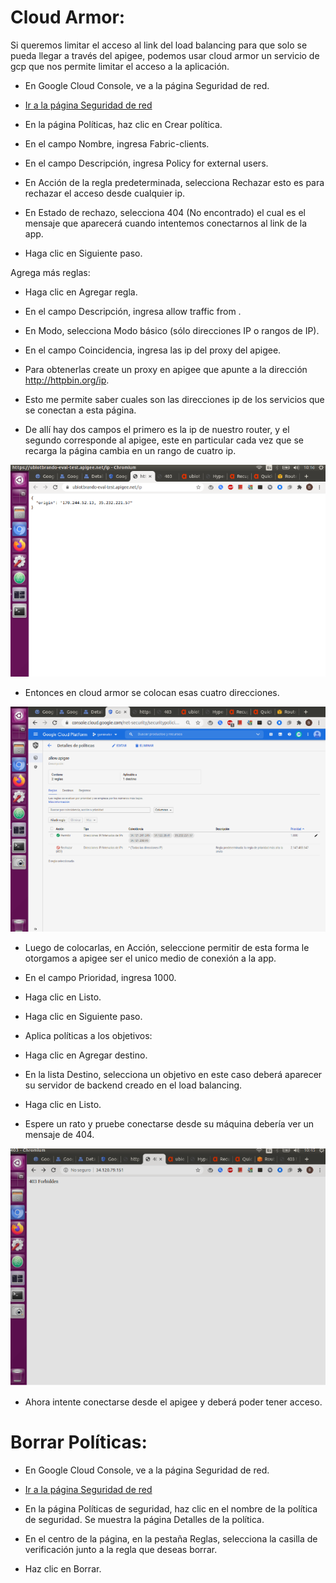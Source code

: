 # Cloud Armor:
 
Si queremos limitar el acceso al link del load balancing para que solo se pueda llegar a través del apigee, podemos usar cloud armor un servicio de gcp que nos permite limitar el acceso a la aplicación.
 
* En Google Cloud Console, ve a la página Seguridad de red.
 
* [Ir a la página Seguridad de red](https://console.cloud.google.com/net-security/?hl=es-419&_ga=2.242283714.1577132522.1603220388-459450626.1601906451&_gac=1.81246309.1603290227.Cj0KCQjwuL_8BRCXARIsAGiC51BdtPExmWw2X24PAqMjlvrRMdOr96slsvmu_BVtttXqJlonboVFsRgaAta4EALw_wcB) 

* En la página Políticas, haz clic en Crear política.
 
* En el campo Nombre, ingresa Fabric-clients.
 
* En el campo Descripción, ingresa Policy for external users.
 
* En Acción de la regla predeterminada, selecciona Rechazar esto es para rechazar el acceso desde cualquier ip.
 
* En Estado de rechazo, selecciona 404 (No encontrado) el cual es el mensaje que aparecerá cuando intentemos conectarnos al link de la app.
 
* Haga clic en Siguiente paso.
 

Agrega más reglas:
 
* Haga clic en Agregar regla.
 
* En el campo Descripción, ingresa allow traffic from .
 
* En Modo, selecciona Modo básico (sólo direcciones IP o rangos de IP).
 
* En el campo Coincidencia, ingresa las ip del proxy del apigee.
 
* Para obtenerlas create un proxy en apigee que apunte a la dirección http://httpbin.org/ip.
 
* Esto me permite saber cuales son las direcciones ip de los servicios que se conectan a esta página. 
 
* De allí hay dos campos el primero es la ip de nuestro router, y el segundo corresponde al apigee, este en particular cada vez que se recarga la página cambia en un rango de cuatro ip.
 

 ![](../images/Cloud-Armor/Cloud-Armor1.png)
 
* Entonces en cloud armor se colocan esas cuatro direcciones.
 
 ![](../images/Cloud-Armor/Cloud-Armor2.png)

* Luego de colocarlas, en Acción, seleccione permitir de esta forma le otorgamos a apigee ser el unico medio de conexión a la app.
 
* En el campo Prioridad, ingresa 1000.
 
* Haga clic en Listo.
 
* Haga clic en Siguiente paso.
 
* Aplica políticas a los objetivos:
 
* Haga clic en Agregar destino.
 
* En la lista Destino, selecciona un objetivo en este caso deberá aparecer su servidor de backend creado en el load balancing.
 
* Haga clic en Listo.
 
* Espere un rato y pruebe conectarse desde su máquina debería ver un mensaje de 404.


 ![](../images/Cloud-Armor/Cloud-Armor3.png)

* Ahora intente conectarse desde el apigee y deberá poder tener acceso.


# Borrar Políticas:

* En Google Cloud Console, ve a la página Seguridad de red.


* [Ir a la página Seguridad de red](https://console.cloud.google.com/net-security/?hl=es-419&_ga=2.242283714.1577132522.1603220388-459450626.1601906451&_gac=1.81246309.1603290227.Cj0KCQjwuL_8BRCXARIsAGiC51BdtPExmWw2X24PAqMjlvrRMdOr96slsvmu_BVtttXqJlonboVFsRgaAta4EALw_wcB) 


* En la página Políticas de seguridad, haz clic en el nombre de la política de seguridad. Se muestra la página Detalles de la política.

* En el centro de la página, en la pestaña Reglas, selecciona la casilla de verificación junto a la regla que deseas borrar.

* Haz clic en Borrar.
